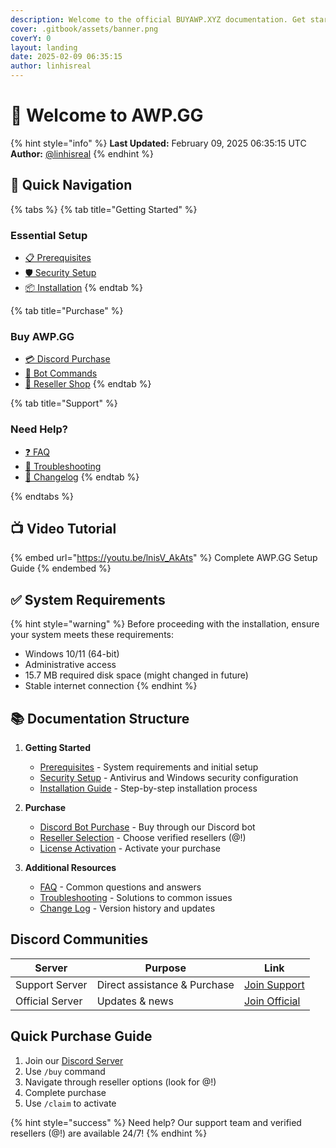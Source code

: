 ```yaml
---
description: Welcome to the official BUYAWP.XYZ documentation. Get started with your setup, installation, and purchase.
cover: .gitbook/assets/banner.png
coverY: 0
layout: landing
date: 2025-02-09 06:35:15
author: linhisreal
---
```


# 🚀 Welcome to AWP.GG

{% hint style="info" %}
**Last Updated:** February 09, 2025 06:35:15 UTC\
**Author:** [@linhisreal](https://github.com/linhisreal)
{% endhint %}

## 🎯 Quick Navigation

{% tabs %}
{% tab title="Getting Started" %}

### Essential Setup

* [📋 Prerequisites](docs/getting-started/prerequisites.md)
* [🛡️ Security Setup](docs/getting-started/security-setup.md)
* [📦 Installation](docs/getting-started/installation.md)
{% endtab %}

{% tab title="Purchase" %}

### Buy AWP.GG

* [💳 Discord Purchase](docs/purchase/purchase-guide.md#discord-bot-purchase)
* [🤖 Bot Commands](docs/purchase/purchase-guide.md#step-2-use-purchase-command)
* [🔄 Reseller Shop](docs/purchase/purchase-guide.md#step-3-select-reseller)
{% endtab %}

{% tab title="Support" %}

### Need Help?

* [❓ FAQ](docs/additional-resources/faq.md)
* [🔧 Troubleshooting](docs/additional-resources/troubleshooting.md)
* [📝 Changelog](docs/additional-resources/changelog.md)
{% endtab %}

{% endtabs %}

## 📺 Video Tutorial

{% embed url="https://youtu.be/lnisV_AkAts" %}
Complete AWP.GG Setup Guide
{% endembed %}

## ✅ System Requirements

{% hint style="warning" %}
Before proceeding with the installation, ensure your system meets these requirements:

* Windows 10/11 (64-bit)
* Administrative access
* 15.7 MB required disk space (might changed in future)
* Stable internet connection
{% endhint %}

## 📚 Documentation Structure

1. **Getting Started**
   * [Prerequisites](docs/getting-started/prerequisites.md) - System requirements and initial setup
   * [Security Setup](docs/getting-started/security-setup.md) - Antivirus and Windows security configuration
   * [Installation Guide](docs/getting-started/installation.md) - Step-by-step installation process

2. **Purchase**
   * [Discord Bot Purchase](docs/purchase/purchase-guide.md#discord-bot-purchase) - Buy through our Discord bot
   * [Reseller Selection](docs/purchase/purchase-guide.md#step-3-select-reseller) - Choose verified resellers (@!)
   * [License Activation](docs/purchase/purchase-guide.md#license-activation) - Activate your purchase

3. **Additional Resources**
   * [FAQ](docs/additional-resources/faq.md) - Common questions and answers
   * [Troubleshooting](docs/additional-resources/troubleshooting.md) - Solutions to common issues
   * [Change Log](docs/additional-resources/changelog.md) - Version history and updates

## Discord Communities

| Server | Purpose | Link |
|---------|---------|------|
| Support Server | Direct assistance & Purchase | [Join Support](https://discord.gg/buyawp) |
| Official Server | Updates & news | [Join Official](https://discord.gg/awpgg) |

## Quick Purchase Guide

1. Join our [Discord Server](https://discord.gg/buyawp)
2. Use `/buy` command
3. Navigate through reseller options (look for @!)
4. Complete purchase
5. Use `/claim` to activate

{% hint style="success" %}
Need help? Our support team and verified resellers (@!) are available 24/7!
{% endhint %}
